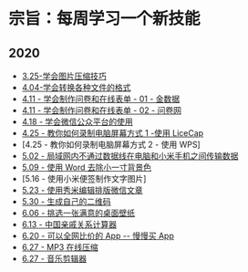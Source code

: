 # 宗旨：每周学习一个新技能

## 2020

- [3.25-学会图片压缩技巧](https://tinypng.com/) 
- [4.04-学会转换各种文件的格式](http://www.alltoall.net/) 
- [4.11 - 学会制作问卷和在线表单 - 01 - 金数据](https://jinshuju.net/)
- [4.11 - 学会制作问卷和在线表单 - 02 - 问卷网](https://www.wenjuan.com/)
- [4.18 - 学会微信公众平台的使用](https://mp.weixin.qq.com/)
- [4.25 - 教你如何录制电脑屏幕方式 1 -使用 LiceCap](https://www.appinn.com/licecap/)
- [4.25 - 教你如何录制电脑屏幕方式 2 - 使用 WPS]
- [5.02 - 局域网内不通过数据线在电脑和小米手机之间传输数据](http://www.downza.cn/xy/26058.html)
- [5.09 - 使用 Word 去除小一寸背景色](https://www.kafan.cn/A/jv4e8p5o3r.html)
- [5.16 - 使用小米便签制作文字图片]
- [5.23 - 使用秀米编辑排版微信文章](https://xiumi.us/studio/v5#/wxpack)
- [5.30 - 生成自己的二维码](https://cli.im/)
- [6.06 - 挑选一张满意的桌面壁纸](https://www.zhihu.com/question/32762402)
- [6.13 - 中国亲戚关系计算器](http://passer-by.com/relationship/)
- [6.20 - 可以全网比价的 App -- 慢慢买 App](http://www.manmanbuy.com/)
- [6.27 - MP3 在线压缩](https://www.mp3smaller.com/zh/)
- [6.27 - 音乐剪辑器](https://www.qtool.net/cutaudio)



